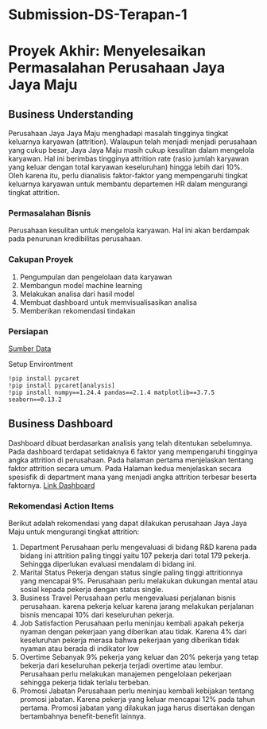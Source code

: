 # Submission-DS-Terapan-1
# Proyek Akhir: Menyelesaikan Permasalahan Perusahaan Jaya Jaya Maju
## Business Understanding
Perusahaan Jaya Jaya Maju menghadapi masalah tingginya tingkat keluarnya karyawan (attrition). Walaupun telah menjadi menjadi perusahaan yang cukup besar, Jaya Jaya Maju masih cukup kesulitan dalam mengelola karyawan. Hal ini berimbas tingginya attrition rate (rasio jumlah karyawan yang keluar dengan total karyawan keseluruhan) hingga lebih dari 10%. Oleh karena itu, perlu dianalisis faktor-faktor yang mempengaruhi tingkat keluarnya karyawan untuk membantu departemen HR dalam mengurangi tingkat attrition.
### Permasalahan Bisnis
Perusahaan kesulitan untuk mengelola karyawan. Hal ini akan berdampak pada penurunan kredibilitas perusahaan.
### Cakupan Proyek
1. Pengumpulan dan pengelolaan data karyawan
2. Membangun model machine learning
3. Melakukan analisa dari hasil model
4. Membuat dashboard untuk memvisualisasikan analisa
5. Memberikan rekomendasi tindakan
### Persiapan
[Sumber Data](https://github.com/dicodingacademy/dicoding_dataset/tree/main/employee)

Setup Environtment
```
!pip install pycaret
!pip install pycaret[analysis]
!pip install numpy==1.24.4 pandas==2.1.4 matplotlib==3.7.5 seaborn==0.13.2
```
## Business Dashboard
Dashboard dibuat berdasarkan analisis yang telah ditentukan sebelumnya. Pada dashboard terdapat setidaknya 6 faktor yang mempengaruhi tingginya angka attrition di perusahaan. Pada halaman pertama menjelaskan tentang faktor attrition secara umum. Pada Halaman kedua menjelaskan secara spesisfik di department mana yang menjadi angka attrition terbesar beserta faktornya.
[Link Dashboard](https://lookerstudio.google.com/reporting/24d8290c-bf4d-4ff4-9f2e-6502ae3e9ac5)
### Rekomendasi Action Items
Berikut adalah rekomendasi yang dapat dilakukan perusahaan Jaya Jaya Maju untuk mengurangi tingkat attrition:
1. Department
   Perusahaan perlu mengevaluasi di bidang R&D karena pada bidang ini attrition paling tinggi yaitu 107 pekerja dari total 179 pekerja. Sehingga diperlukan evaluasi mendalam di bidang ini.
2. Marital Status
   Pekerja dengan status single paling tinggi attritionnya yang mencapai 9%. Perusahaan perlu melakukan dukungan mental atau sosial kepada pekerja dengan status single.
3. Business Travel
   Perusahaan perlu mengevaluasi perjalanan bisnis perusahaan. karena pekerja keluar karena jarang melakukan perjalanan bisnis mencapai 10% dari keseluruhan pekerja.
4. Job Satisfaction
   Perusahaan perlu meninjau kembali apakah pekerja nyaman dengan pekerjaan yang diberikan atau tidak. Karena 4% dari keseluruhan pekerja merasa bahwa pekerjaan yang diberikan tidak nyaman atau berada di indikator low
5. Overtime
   Sebanyak 9% pekerja yang keluar dan 20% pekerja yang tetap bekerja dari keseluruhan pekerja terjadi overtime atau lembur. Perusahaan perlu melakukan manajemen pengelolaan pekerjaan sehingga pekerja tidak terlalu terbeban.
6. Promosi Jabatan
   Perusahaan perlu meninjau kembali kebijakan tentang promosi jabatan. Karena pekerja yang keluar mencapai 12% pada tahun pertama. Promosi jabatan yang dilakukan juga harus disertakan dengan bertambahnya benefit-benefit lainnya.
